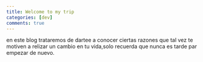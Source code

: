 ```yaml
---
title: Welcome to my trip
categories: [dev]
comments: true
---
```


en este blog trataremos de dartee a conocer ciertas razones que tal vez te motiven a relizar un cambio en tu vida,solo recuerda que nunca es tarde par empezar de nuevo.
